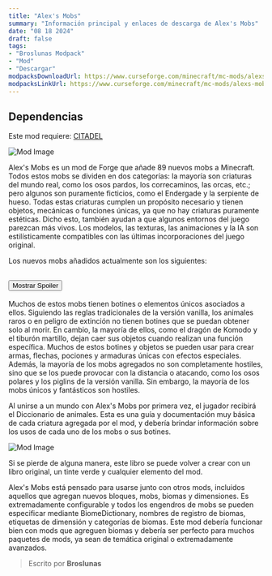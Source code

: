 ```yaml
---
title: "Alex's Mobs"
summary: "Información principal y enlaces de descarga de Alex's Mobs"
date: "08 18 2024"
draft: false
tags:
- "Broslunas Modpack"
- "Mod"
- "Descargar"
modpacksDownloadUrl: https://www.curseforge.com/minecraft/mc-mods/alexs-mobs/files/all?page=1&pageSize=20&version=1.20.1&gameVersionTypeId=1
modpacksLinkUrl: https://www.curseforge.com/minecraft/mc-mods/alexs-mobs
---
```

## Dependencias
Este mod requiere: [CITADEL](https://www.curseforge.com/minecraft/mc-mods/citadel/files/all?page=1&pageSize=20&version=1.20.1&gameVersionTypeId=1)

<img src="/assets/img/minecraft/mods/alex-mobs/alex-mobs.png" alt="Mod Image">

Alex's Mobs es un mod de Forge que añade 89 nuevos mobs a Minecraft. Todos estos mobs se dividen en dos categorías: la mayoría son criaturas del mundo real, como los osos pardos, los correcaminos, las orcas, etc.; pero algunos son puramente ficticios, como el Endergade y la serpiente de hueso. Todas estas criaturas cumplen un propósito necesario y tienen objetos, mecánicas o funciones únicas, ya que no hay criaturas puramente estéticas. Dicho esto, también ayudan a que algunos entornos del juego parezcan más vivos. Los modelos, las texturas, las animaciones y la IA son estilísticamente compatibles con las últimas incorporaciones del juego original.

Los nuevos mobs añadidos actualmente son los siguientes:

<h2><button id="spoilerButton">Mostrar Spoiler</button></h2>
<div id="spoilerContent" class="spoiler-content">
En la versión 1.0.0:

    Oso pardo
    Correcaminos
    Serpiente de hueso
    Gacela
    Cocodrilo
    Mosca
    Colibrí
    Orca
    Pájaro sol
    Gorila
    Mosquito carmesí
    Serpiente de cascabel
    Endergrade
    Tiburón martillo
    Langosta
    Dragón de Komodo
    Mono capuchino
    Ciempiés de cueva

En la versión 1.1.0:

    Sapo deformado
    Alce

En la versión 1.2.0:

    Mimicube
    Mapache
    Pez gota

En la versión 1.3.0:

    Foca
    Cucaracha
    Picozapato

En la versión 1.4.0:

    Elefante
    Buitre alma

En la versión 1.5.0:

    Leopardo de las nieves
    Espectro
    Cuervo

En la versión 1.6.0:

    Tortuga caimán
    Mungus
    Camarón mantis

En la versión 1.7.0 (actualización Mighty Monsters):

    Guster
    Mosco deformado
    Straddler
    Stradpole

En la versión 1.8.0 (actualización Down Under):

    Emu
    Platypus
    Dropbear
    Tasmanian Devil
    Kangaroo

En la versión 1.9.0 (actualización Big and Small):

    Cachalote
    Hormiga cortadora de hojas
    Enderiófago

En la versión 1.10.0 (actualización Feroz depredadores)

    Águila calva
    Tigre
    Halcón tarántula
    En la versión 1.11.0
    Gusano del vacío
    Tiburón con volantes
    Pulpo imitador
    En la versión 1.12.0
    Gaviota

En la versión 1.13.0 (actualización Bygone Beasts)

    Froststalker
    Tusklin
    Laviathan
    Cosmaw

En la versión 1.14.0 (actualización Come to Brazil)

    Tucán
    Lobo de crin
    Anaconda
    Oso hormiguero

En la versión 1.15.0 (actualización Caves and Cliffs):

    Rodillo rocoso
    Flutter
    Mono gelada

En la versión 1.16.0 (actualización atmosférica):

    Jerboa
    Tortuga acuática
    Medusa peine
    Bacalao cósmico

En la versión 1.17.0 (actualización de favoritos de los fans):

    Bunfungus
    Bisonte
    Calamar gigante

En la versión 1.18.0 (actualización de negocios de peces):

    Pez cachorrito de agujero del diablo
    Bagre
    Pez volador
    Skelewag

En la versión 1.19.0 (actualización de Wilder):

    Rana de lluvia
    Potoo
    Saltarín del fango
    Rinoceronte
    Petauro del azúcar

En la versión 1.20.0 (actualización muy aterradora):

    Farseer
    Skreecher
    Underminer
    Murmur

En la versión 1.21.0 (actualización de Forest Friends):

    Zorrillo
    Babosa banana
    Arrendajo azul

En la versión 1.22.0 (actualización de agua dulce):

    Caimán
    Triops
</div>

Muchos de estos mobs tienen botines o elementos únicos asociados a ellos. Siguiendo las reglas tradicionales de la versión vanilla, los animales raros o en peligro de extinción no tienen botines que se puedan obtener solo al morir. En cambio, la mayoría de ellos, como el dragón de Komodo y el tiburón martillo, dejan caer sus objetos cuando realizan una función específica. Muchos de estos botines y objetos se pueden usar para crear armas, flechas, pociones y armaduras únicas con efectos especiales. Además, la mayoría de los mobs agregados no son completamente hostiles, sino que se los puede provocar con la distancia o atacando, como los osos polares y los piglins de la versión vanilla. Sin embargo, la mayoría de los mobs únicos y fantásticos son hostiles.

Al unirse a un mundo con Alex's Mobs por primera vez, el jugador recibirá el Diccionario de animales. Esta es una guía y documentación muy básica de cada criatura agregada por el mod, y debería brindar información sobre los usos de cada uno de los mobs o sus botines.

<img src="/assets/img/minecraft/mods/alex-mobs/diccionario.png" alt="Mod Image">

Si se pierde de alguna manera, este libro se puede volver a crear con un libro original, un tinte verde y cualquier elemento del mod.

Alex's Mobs está pensado para usarse junto con otros mods, incluidos aquellos que agregan nuevos bloques, mobs, biomas y dimensiones. Es extremadamente configurable y todos los engendros de mobs se pueden especificar mediante BiomeDictionary, nombres de registro de biomas, etiquetas de dimensión y categorías de biomas. Este mod debería funcionar bien con mods que agreguen biomas y debería ser perfecto para muchos paquetes de mods, ya sean de temática original o extremadamente avanzados.

> Escrito por **Broslunas**

<style>
    .spoiler-container {
    margin: 20px;
    padding: 10px;
    border: 1px solid #ccc;
    width: 300px;
}

.spoiler-content {
    display: none; /* Ocultar el contenido por defecto */
    margin-top: 10px;
    padding: 10px;
    border: 1px solid #5d5c5c;
    background-color: #464646;
}

</style>

<script>
    document.getElementById('spoilerButton').addEventListener('click', function() {
    const spoilerContent = document.getElementById('spoilerContent');
    if (spoilerContent.style.display === 'none' || spoilerContent.style.display === '') {
        spoilerContent.style.display = 'block';
        this.textContent = 'Ocultar Spoiler';
    } else {
        spoilerContent.style.display = 'none';
        this.textContent = 'Mostrar Spoiler';
    }
});
</script>